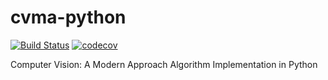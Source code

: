 # cvma-python
[![Build Status](https://travis-ci.com/tirthasheshpatel/cvma-python.svg?branch=master)](https://travis-ci.com/tirthasheshpatel/cvma-python)
[![codecov](https://codecov.io/gh/tirthasheshpatel/cvma-python/branch/master/graph/badge.svg)](https://codecov.io/gh/tirthasheshpatel/cvma-python)

Computer Vision: A Modern Approach Algorithm Implementation in Python
